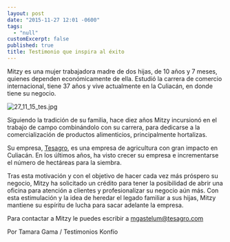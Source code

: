 ```yaml
---
layout: post
date: "2015-11-27 12:01 -0600"
tags: 
  - "null"
customExcerpt: false
published: true
title: Testimonio que inspira al éxito
---
```



Mitzy es una mujer trabajadora madre de dos hijas, de 10 años y 7 meses, quienes dependen económicamente de ella. Estudió la carrera de comercio internacional, tiene 37 años y vive actualmente en la Culiacán, en donde tiene su negocio.

![27_11_15_tes.jpg]({{site.baseurl}}/img/27_11_15_tes.jpg)

Siguiendo la tradición de su familia, hace diez años Mitzy incursionó en el trabajo de campo combinándolo con su carrera, para dedicarse a la comercialización de productos alimenticios, principalmente hortalizas.

Su empresa, [Tesagro](http://www.tesagro.com/), es una empresa de agricultura con gran impacto en Culiacán. En los últimos años, ha visto crecer su empresa e incrementarse el número de hectáreas para la siembra. 

Tras esta motivación y con el objetivo de hacer cada vez más próspero su negocio, Mitzy ha solicitado un crédito para tener la posibilidad de abrir una oficina para atención a clientes y profesionalizar su negocio aún más.
Con esta estimulación y la idea de heredar el legado familiar a sus hijas, Mitzy mantiene su espíritu de lucha para sacar adelante la empresa.

Para contactar a Mitzy le puedes escribir a mgastelum@tesagro.com

Por Tamara Gama / Testimonios Konfío
